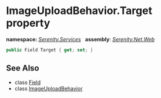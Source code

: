 # ImageUploadBehavior.Target property
**namespace:** *[Serenity.Services](../../README.md#serenity.services-namespace)*   **assembly**: *[Serenity.Net.Web](../../README.md)*

```csharp
public Field Target { get; set; }
```

## See Also

* class [Field](../Serenity.Net.Entity/../../Serenity.Data/Field.md)
* class [ImageUploadBehavior](../ImageUploadBehavior.md)